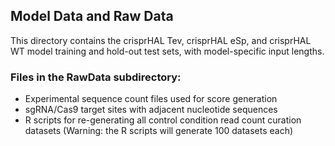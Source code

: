 
## Model Data and Raw Data

This directory contains the crisprHAL Tev, crisprHAL eSp, and crisprHAL WT model training and hold-out test sets, with model-specific input lengths.

### Files in the RawData subdirectory:
* Experimental sequence count files used for score generation
* sgRNA/Cas9 target sites with adjacent nucleotide sequences
* R scripts for re-generating all control condition read count curation datasets
  (Warning: the R scripts will generate 100 datasets each)
